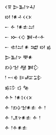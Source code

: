 <div class='block'>
<div class='line'>𒌋𒐊 𒆕𒆏𒆳𒄷</div>
<div class='line'>𒊭 𒁹𒀭𒈦𒌋𒌋𒉽</div>
<div class='line'>𒀸 𒅆 𒁹𒀭𒉺𒁺</div>
<div class='line'>𒀸 𒁍𒌋𒄭 𒀉𒋾𒅆</div>
<div class='line'>𒀸 𒊕𒁺 𒀭 𒉋 𒊭 𒌗</div>
<div class='line'>𒆕𒆏𒆳 𒋧𒀭</div>
<div class='line'>𒋳𒈠 𒆷 𒀉𒁷</div>
<div class='line'>𒁹 𒁁𒄯 𒄿𒊐𒁉</div>
<div class='line'>𒌗𒄞 𒌓 𒆚</div>
<div class='line'>𒅆𒈨 𒁹𒀭𒋙𒌋𒌋𒉽</div>
<div class='line'>𒅆 𒁹𒋳𒈠𒀭𒉺 𒅆 𒁹</div>
<div class='line'>𒅆 𒁹𒂗𒆳𒀭𒉺 𒅆 𒁹</div>
<div class='line'>𒅆 𒁹𒅆𒀭𒉺</div>
</div>